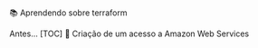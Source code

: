 :books: Aprendendo sobre terraform

Antes...
[TOC]
        :memo: Criação de um acesso a Amazon Web Services
